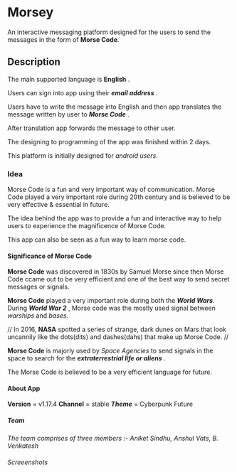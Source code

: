 # Morsey

An interactive messaging platform designed for the users to send the messages in the form of **Morse Code**. 

## Description

The main supported language is **English** . 

Users can sign into app using their ***email address*** .

Users have to write the message into English and then app translates the message written by user to ***Morse Code*** . 

After translation app forwards the message to other user.

The designing to programming of the app was finished within 2 days.

This platform is initially designed for *android users*.

### Idea

Morse Code is a fun and very important way of communication.
Morse Code played a very important role during 20th century and is believed to be very effective & essential in future.

The idea behind the app was to provide a fun and interactive way to help users to experience the magnificence of Morse Code.

This app can also be seen as a fun way to learn morse code.



#### Significance of Morse Code

**Morse Code** was discovered in 1830s by Samuel Morse since then Morse Code ccame out to be very efficient and one of the best way to
send secret messages or signals.

**Morse Code** played a very important role during both the ***World Wars***.
During ***World War 2*** , Morse code was the mostly used signal between *warships* and *bases*.

// In 2016, **NASA** spotted a series of strange, dark dunes on Mars that look uncannily like 
the dots(dits) and dashes(dahs) that make up
 Morse Code. //
 
 **Morse Code** is majorly used by *Space Agencies* to send signals in the space to search for the ***extraterrestrial life or aliens*** .
 
 The Morse Code is believed to be a very efficient language for future.




#### About App
**Version** = v1.17.4
**Channel** = stable
***Theme*** = Cyberpunk Future




##### Team

*The team comprises of three members :-
Aniket Sindhu,
 Anshul Vats,
  B. Venkatesh*




###### Screeenshots



